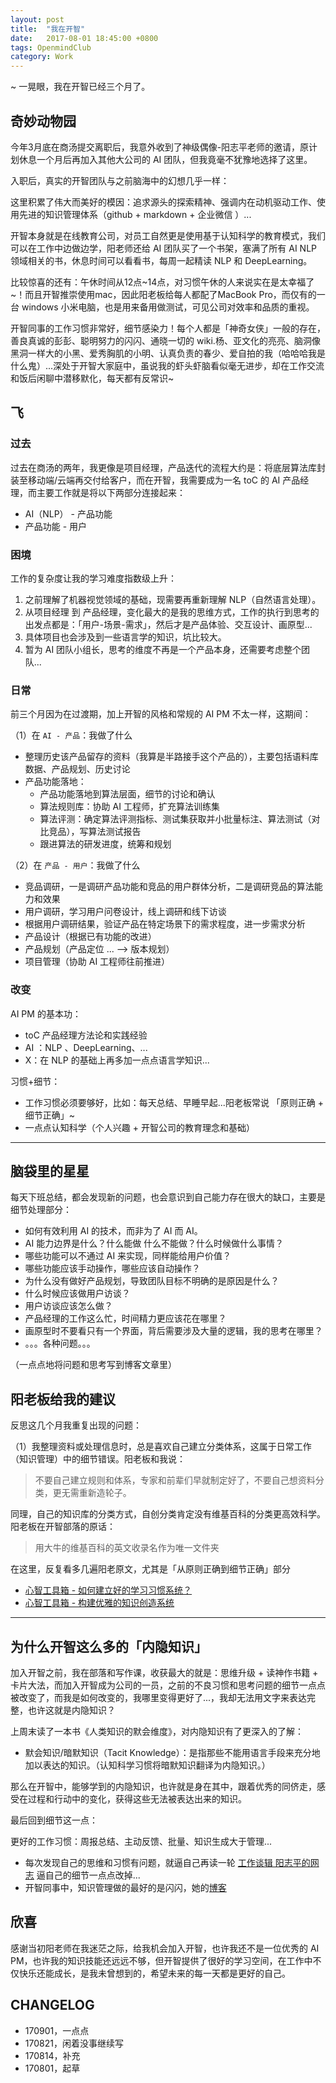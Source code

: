 ```yaml
---
layout: post
title:  "我在开智"
date:   2017-08-01 18:45:00 +0800
tags: OpenmindClub
category: Work
---
```


~ 一晃眼，我在开智已经三个月了。

## 奇妙动物园

今年3月底在商汤提交离职后，我意外收到了神级偶像-阳志平老师的邀请，原计划休息一个月后再加入其他大公司的 AI 团队，但我竟毫不犹豫地选择了这里。

入职后，真实的开智团队与之前脑海中的幻想几乎一样：

这里积累了伟大而美好的模因：追求源头的探索精神、强调内在动机驱动工作、使用先进的知识管理体系（github + markdown + 企业微信 ）...

开智本身就是在线教育公司，对员工自然更是使用基于认知科学的教育模式，我们可以在工作中边做边学，阳老师还给 AI 团队买了一个书架，塞满了所有 AI NLP 领域相关的书，休息时间可以看看书，每周一起精读 NLP 和 DeepLearning。

比较惊喜的还有：午休时间从12点~14点，对习惯午休的人来说实在是太幸福了~！而且开智推崇使用mac，因此阳老板给每人都配了MacBook Pro，而仅有的一台 windows 小米电脑，也是用来备用做测试，可见公司对效率和品质的重视。


开智同事的工作习惯非常好，细节感染力！每个人都是「神奇女侠」一般的存在，善良真诚的彭彭、聪明努力的闪闪、通晓一切的 wiki.杨、亚文化的亮亮、脑洞像黑洞一样大的小黑、爱秀胸肌的小明、认真负责的春少、爱自拍的我（哈哈哈我是什么鬼）...深处于开智大家庭中，虽说我的虾头虾脑看似毫无进步，却在工作交流和饭后闲聊中潜移默化，每天都有反常识~

## 飞

### 过去

过去在商汤的两年，我更像是项目经理，产品迭代的流程大约是：将底层算法库封装至移动端/云端再交付给客户，而在开智，我需要成为一名 toC 的 AI 产品经理，而主要工作就是将以下两部分连接起来：

- AI（NLP） - 产品功能
- 产品功能 - 用户

### 困境

工作的复杂度让我的学习难度指数级上升：

1. 之前理解了机器视觉领域的基础，现需要再重新理解 NLP（自然语言处理）。
2. 从项目经理 到 产品经理，变化最大的是我的思维方式，工作的执行到思考的出发点都是：「用户-场景-需求」，然后才是产品体验、交互设计、画原型...
3. 具体项目也会涉及到一些语言学的知识，坑比较大。
4. 暂为 AI 团队小组长，思考的维度不再是一个产品本身，还需要考虑整个团队...


### 日常

前三个月因为在过渡期，加上开智的风格和常规的 AI PM 不太一样，这期间：


（1）在 `AI - 产品`：我做了什么

- 整理历史该产品留存的资料（我算是半路接手这个产品的），主要包括语料库数据、产品规划、历史讨论
- 产品功能落地：
	- 产品功能落地到算法层面，细节的讨论和确认
	- 算法规则库：协助 AI 工程师，扩充算法训练集
	- 算法评测：确定算法评测指标、测试集获取并小批量标注、算法测试（对比竞品），写算法测试报告
	- 跟进算法的研发进度，统筹和规划

（2）在 `产品 - 用户`：我做了什么

- 竞品调研，一是调研产品功能和竞品的用户群体分析，二是调研竞品的算法能力和效果
- 用户调研，学习用户问卷设计，线上调研和线下访谈
- 根据用户调研结果，验证产品在特定场景下的需求程度，进一步需求分析
- 产品设计（根据已有功能的改进）
- 产品规划（产品定位 ... --> 版本规划）
- 项目管理（协助 AI 工程师往前推进）

### 改变

AI PM 的基本功：

- toC 产品经理方法论和实践经验
- AI ：NLP 、DeepLearning、...
- X：在 NLP 的基础上再多加一点点语言学知识...

习惯+细节：

- 工作习惯必须要够好，比如：每天总结、早睡早起...阳老板常说 「原则正确 + 细节正确」~
- 一点点认知科学（个人兴趣 + 开智公司的教育理念和基础）


---

## 脑袋里的星星

每天下班总结，都会发现新的问题，也会意识到自己能力存在很大的缺口，主要是细节处理部分：

- 如何有效利用 AI 的技术，而非为了 AI 而 AI。
-  AI 能力边界是什么？什么能做 什么不能做？什么时候做什么事情？
- 哪些功能可以不通过 AI 来实现，同样能给用户价值？
- 哪些功能应该手动操作，哪些应该自动操作？
- 为什么没有做好产品规划，导致团队目标不明确的是原因是什么？
- 什么时候应该做用户访谈？
- 用户访谈应该怎么做？
- 产品经理的工作这么忙，时间精力更应该花在哪里？
- 画原型时不要看只有一个界面，背后需要涉及大量的逻辑，我的思考在哪里？
- 。。。各种问题。。。

（一点点地将问题和思考写到博客文章里）


## 阳老板给我的建议

反思这几个月我重复出现的问题：

（1）我整理资料或处理信息时，总是喜欢自己建立分类体系，这属于日常工作（知识管理）中的细节错误。阳老板和我说：

> 不要自己建立规则和体系，专家和前辈们早就制定好了，不要自己想资料分类，更无需重新造轮子。

同理，自己的知识库的分类方式，自创分类肯定没有维基百科的分类更高效科学。阳老板在开智部落的原话：

> 用大牛的维基百科的英文收录名作为唯一文件夹

在这里，反复看多几遍阳老原文，尤其是「从原则正确到细节正确」部分

- [心智工具箱 - 如何建立好的学习习惯系统？](https://mp.weixin.qq.com/s?__biz=MzA3MzM0MjUyMQ==&mid=2652149581&idx=1&sn=375d83f78448d8b987d5aa720d0401ae&chksm=84f0bc1bb387350d96e5bc0621f3f3bdf005869da49812ad1360e28e2fa26516248bb3b375a3&mpshare=1&scene=1&srcid=0821phuqz4uKoMgVm1zlTA6u&key=9d7a2a43293777bc728af326fe42585955970d50cd0aeaa6ce864eeffcac1bb8c5173ceb538a068819dc3b17e814f81a3201728dc81aa68383fc9695dfe307107034725273663de7863d3039f39a04b3&ascene=0&uin=OTYyNDg4NjIx&devicetype=iMac+MacBookPro14%2C1+OSX+OSX+10.12.5+build(16F2073)&version=12020810&nettype=WIFI&fontScale=100&pass_ticket=jVQTYlhOF09vU%2BERy2i1HzAL4NF1r4DMJx9Nrp9jKFpJuluWLhAmCwDAOrrQ37Rc)
- [心智工具箱 - 构建优雅的知识创造系统](https://mp.weixin.qq.com/s?__biz=MzA3MzM0MjUyMQ==&mid=2652149604&idx=1&sn=3c96ebfe992694e5c57affe9ef5ba33f&chksm=84f0bc32b38735240509f604f8d8e50ab591a09290ca03d91960f174e1ea0448455b327e41a1&mpshare=1&scene=1&srcid=0821g1BA68nlzYutH7flg66F&key=ec2bfb07aacba6873c32bad3bd0227a90b851469a1ebb5fc697e830da38965edd48a3a1fb440887c4d6d505f1eeeeac634fdd2936c75929814b8c65d1b4060a40af77f6e35cf3c5309540fdca6cb1843&ascene=0&uin=OTYyNDg4NjIx&devicetype=iMac+MacBookPro14%2C1+OSX+OSX+10.12.5+build(16F2073)&version=12020810&nettype=WIFI&fontScale=100&pass_ticket=jVQTYlhOF09vU%2BERy2i1HzAL4NF1r4DMJx9Nrp9jKFpJuluWLhAmCwDAOrrQ37Rc)


---

## 为什么开智这么多的「内隐知识」


加入开智之前，我在部落和写作课，收获最大的就是：思维升级 + 读神作书籍 + 卡片大法，而加入开智成为公司的一员，之前的不良习惯和思考问题的细节一点点被改变了，而我是如何改变的，我哪里变得更好了...，我却无法用文字来表达完整，也许这就是内隐知识？

上周末读了一本书《人类知识的默会维度》，对内隐知识有了更深入的了解：

- 默会知识/暗默知识（Tacit Knowledge）：是指那些不能用语言手段来充分地加以表达的知识。（认知科学习惯将暗默知识翻译为内隐知识。）

那么在开智中，能够学到的内隐知识，也许就是身在其中，跟着优秀的同侪走，感受在过程和行动中的变化，获得这些无法被表达出来的知识。

最后回到细节这一点：

更好的工作习惯：周报总结、主动反馈、批量、知识生成大于管理...

- 每次发现自己的思维和习惯有问题，就逼自己再读一轮 [工作谈辑 阳志平的网志](http://www.yangzhiping.com/worksmarter/README) 逼自己的细节一点点改掉...
- 开智同事中，知识管理做的最好的是闪闪，她的[博客](http://ishanshan.top/)

## 欣喜

感谢当初阳老师在我迷茫之际，给我机会加入开智，也许我还不是一位优秀的 AI PM，也许我的知识技能还远远不够，但开智提供了很好的学习空间，在工作中不仅快乐还能成长，是我未曾想到的，希望未来的每一天都是更好的自己。


## CHANGELOG


- 170901，一点点
- 170821，闲着没事继续写
- 170814，补充
- 170801，起草 
